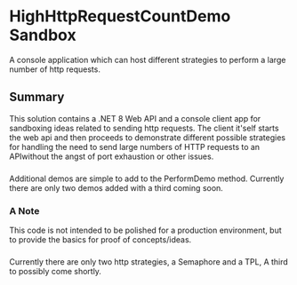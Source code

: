 # HighHttpRequestCountDemo Sandbox
A console application which can host different strategies to perform a large number of http requests.
## Summary
This solution contains a .NET 8 Web API and a console client app 
for sandboxing ideas related to sending http requests.
The client it'self starts the web api and then proceeds to 
demonstrate different possible strategies for handling the need to send 
large numbers of HTTP requests to an APIwithout the angst of port 
exhaustion or other issues.
###
Additional demos are simple to add to the PerformDemo method.  Currently there
are only two demos added with a third coming soon.
### A Note
This code is not intended to be polished for a production environment, but
to provide the basics for proof of concepts/ideas.
###
Currently there are only two http strategies, a Semaphore and a TPL,
A third to possibly come shortly.